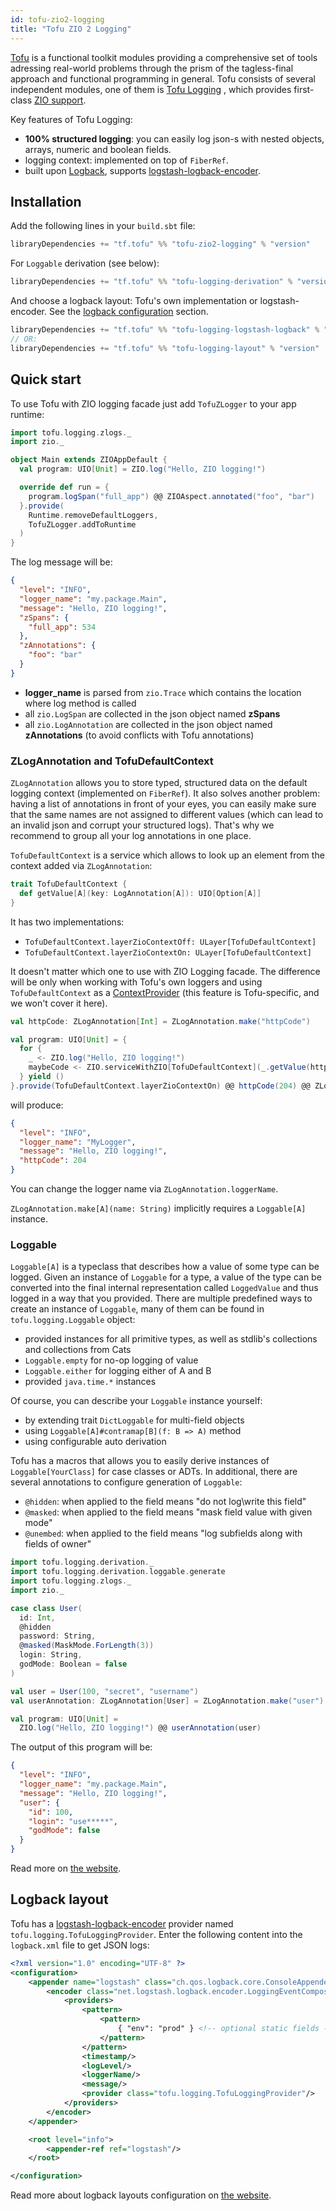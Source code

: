 ```yaml
---
id: tofu-zio2-logging
title: "Tofu ZIO 2 Logging"
---
```


[Tofu](https://docs.tofu.tf/) is a functional toolkit modules providing a comprehensive set of tools adressing
real-world problems through the prism of the tagless-final approach and functional programming in general.
Tofu consists of several independent modules, one of them is [Tofu Logging](https://docs.tofu.tf/docs/tofu.logging.home)
, which provides first-class [ZIO support](https://docs.tofu.tf/docs/tofu.logging.recipes.zio2).

Key features of Tofu Logging:

- **100% structured logging**: you can easily log json-s with nested objects, arrays, numeric and boolean fields.
- logging context: implemented on top of `FiberRef`.
- built upon [Logback](https://logback.qos.ch/),
  supports [logstash-logback-encoder](https://github.com/logfellow/logstash-logback-encoder).

## Installation

Add the following lines in your `build.sbt` file:

```scala
libraryDependencies += "tf.tofu" %% "tofu-zio2-logging" % "version"
```

For `Loggable` derivation (see below):

```scala
libraryDependencies += "tf.tofu" %% "tofu-logging-derivation" % "version"
```

And choose a logback layout: Tofu's own implementation or logstash-encoder. See
the [logback configuration](#logback-layout) section.

```scala
libraryDependencies += "tf.tofu" %% "tofu-logging-logstash-logback" % "version"
// OR:
libraryDependencies += "tf.tofu" %% "tofu-logging-layout" % "version"
```

## Quick start

To use Tofu with ZIO logging facade just add `TofuZLogger` to your app runtime:

```scala
import tofu.logging.zlogs._
import zio._

object Main extends ZIOAppDefault {
  val program: UIO[Unit] = ZIO.log("Hello, ZIO logging!")

  override def run = {
    program.logSpan("full_app") @@ ZIOAspect.annotated("foo", "bar")
  }.provide(
    Runtime.removeDefaultLoggers,
    TofuZLogger.addToRuntime
  )
}
```

The log message will be:

```json
{
  "level": "INFO",
  "logger_name": "my.package.Main",
  "message": "Hello, ZIO logging!",
  "zSpans": {
    "full_app": 534
  },
  "zAnnotations": {
    "foo": "bar"
  }
}
```

* __logger_name__ is parsed from `zio.Trace` which contains the location where log method is called
* all `zio.LogSpan` are collected in the json object named __zSpans__
* all `zio.LogAnnotation` are collected in the json object named __zAnnotations__ (to avoid conflicts with Tofu
  annotations)

### ZLogAnnotation and TofuDefaultContext

`ZLogAnnotation` allows you to store typed, structured data on the default logging context (implemented on `FiberRef`).
It also solves another problem:
having a list of annotations in front of your eyes, you can easily make sure that the same names are not assigned to
different values (which can lead to an invalid json and corrupt your structured logs).
That's why we recommend to group all your log annotations in one place.

`TofuDefaultContext` is a service which allows to look up an element from the context added via `ZLogAnnotation`:

```scala
trait TofuDefaultContext {
  def getValue[A](key: LogAnnotation[A]): UIO[Option[A]]
}
```

It has two implementations:

- `TofuDefaultContext.layerZioContextOff: ULayer[TofuDefaultContext]`
- `TofuDefaultContext.layerZioContextOn: ULayer[TofuDefaultContext]`

It doesn't matter which one to use with ZIO Logging facade. The difference will be only when working
with Tofu's own loggers and using `TofuDefaultContext` as
a [ContextProvider](https://docs.tofu.tf/docs/tofu.logging.recipes.zio2#contextprovider)
(this feature is Tofu-specific, and we won't cover it here).

```scala
val httpCode: ZLogAnnotation[Int] = ZLogAnnotation.make("httpCode")

val program: UIO[Unit] = {
  for {
    _ <- ZIO.log("Hello, ZIO logging!")
    maybeCode <- ZIO.serviceWithZIO[TofuDefaultContext](_.getValue(httpCode)) // Some(204)
  } yield ()
}.provide(TofuDefaultContext.layerZioContextOn) @@ httpCode(204) @@ ZLogAnnotation.loggerName("MyLogger")
```

will produce:

```json
{
  "level": "INFO",
  "logger_name": "MyLogger",
  "message": "Hello, ZIO logging!",
  "httpCode": 204
}
```

You can change the logger name via `ZLogAnnotation.loggerName`.

`ZLogAnnotation.make[A](name: String)` implicitly requires a `Loggable[A]` instance.

### Loggable

`Loggable[A]` is a typeclass that describes how a value of some type can be logged.
Given an instance of `Loggable` for a type, a value of the type can be converted into the final internal representation
called `LoggedValue` and thus logged in a way that you provided.
There are multiple predefined ways to create an instance of `Loggable`, many of them can be found
in `tofu.logging.Loggable` object:

- provided instances for all primitive types, as well as stdlib's collections and collections from Cats
- `Loggable.empty` for no-op logging of value
- `Loggable.either` for logging either of A and B
- provided `java.time.*` instances

Of course, you can describe your `Loggable` instance yourself:

- by extending trait `DictLoggable` for multi-field objects
- using `Loggable[A]#contramap[B](f: B => A)` method
- using configurable auto derivation

Tofu has a macros that allows you to easily derive instances of `Loggable[YourClass]` for case classes or ADTs.
In additional, there are several annotations to configure generation of `Loggable`:

- `@hidden`: when applied to the field means "do not log\write this field"
- `@masked`: when applied to the field means "mask field value with given mode"
- `@unembed`: when applied to the field means "log subfields along with fields of owner"

```scala
import tofu.logging.derivation._
import tofu.logging.derivation.loggable.generate
import tofu.logging.zlogs._
import zio._

case class User(
  id: Int,
  @hidden
  password: String,
  @masked(MaskMode.ForLength(3))
  login: String,
  godMode: Boolean = false
)

val user = User(100, "secret", "username")
val userAnnotation: ZLogAnnotation[User] = ZLogAnnotation.make("user")

val program: UIO[Unit] =
  ZIO.log("Hello, ZIO logging!") @@ userAnnotation(user)
```

The output of this program will be:

```json
{
  "level": "INFO",
  "logger_name": "my.package.Main",
  "message": "Hello, ZIO logging!",
  "user": {
    "id": 100,
    "login": "use*****",
    "godMode": false
  }
}
```

Read more on [the website](https://docs.tofu.tf/docs/tofu.logging.loggable).

## Logback layout

Tofu has a [logstash-logback-encoder](https://github.com/logfellow/logstash-logback-encoder) provider
named `tofu.logging.TofuLoggingProvider`.
Enter the following content into the `logback.xml` file to get JSON logs:

```xml
<?xml version="1.0" encoding="UTF-8" ?>
<configuration>
    <appender name="logstash" class="ch.qos.logback.core.ConsoleAppender">
        <encoder class="net.logstash.logback.encoder.LoggingEventCompositeJsonEncoder">
            <providers>
                <pattern>
                    <pattern>
                        { "env": "prod" } <!-- optional static fields -->
                    </pattern>
                </pattern>
                <timestamp/>
                <logLevel/>
                <loggerName/>
                <message/>
                <provider class="tofu.logging.TofuLoggingProvider"/>
            </providers>
        </encoder>
    </appender>

    <root level="info">
        <appender-ref ref="logstash"/>
    </root>

</configuration>
```

Read more about logback layouts configuration on [the website](https://docs.tofu.tf/docs/tofu.logging.layouts).

